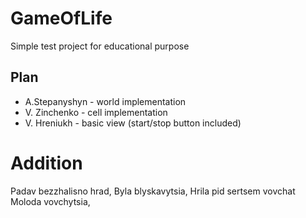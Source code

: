 # GameOfLife

Simple test project for educational purpose

## Plan
* A.Stepanyshyn - world implementation
* V. Zinchenko - cell implementation
* V. Hreniukh - basic view (start/stop button included) 

# Addition

Padav bezzhalisno hrad,
Byla blyskavytsia,
Hrila pid sertsem vovchat
Moloda vovchytsia,
